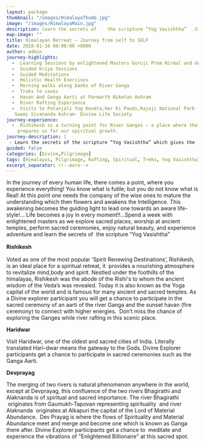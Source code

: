 ```yaml
---
layout: package
thumbnail: "/images/HimalayaThumb.jpg"
image: "/images/HimalayaMain.jpg"
description: learn the secrets of    the scripture “Yog Vasishtha”  .Visiting sacred cities like Haridwar and   Rishikesh
map-image: ""
title: Himalayan Retreat – Journey from self to SELF
date: 2018-01-16 00:00:00 +0000
author: admin
journey-highlights:
  -  Learning Sessions by enlightened Masters Guruji Prem Nirmal and Guruma Bhartiji
  -  Guided Kriya Sessions  
  -  Guided Meditations  
  -  Holistic Health Exercises
  -  Morning walks along banks of River Ganga
  -  Treks to caves
  -  Havan And Ganga Aarti at Parmarth Niketan Ashram
  -  River Rafting Experience
  -  Visits to Patanjali Yog Kendra,Har Ki Paudi,Rajaji National Park (      Jungle Safari),Vashisth Guha,Swami Rama Ashram,Poornanand Ashram
   Swami Sivananda Ashram- Divine Life Society
journey-experience: 
  -  Rishikesh is a turning point for River Ganges – a place where the      mountainous trail of River Ganges enters into the planes. The earlier    stormy flow, then onwards becomes silent, deeper and wider! This          matured flow of Mother Ganges goes on settling and enriching the human   life on its banks! What a wonderful location to learn the secrets of    the scripture “Yog Vasishtha”.Visiting sacred cities like Haridwar and   Rishikesh , worshiping at temples of legacy and participating in sacred   ceremonies energizes us with positive vibrations wash away negativity
    prepares us for our spiritual growth.
journey-description: |
 - Learn the secrets of the scripture “Yog Vasishtha” which gives the       understanding, scientific ideas and philosophy about the consciousness,   the creation of the world, the multiple universes, our perception of the  world, its ultimate dissolution, the liberation of the soul and the       non-dual approach to creation.
guided: false
categories: [Divine,Pilgrimage]
tags: [Himalayas, Pilgrimage, Rafting, Spiritual, Treks, Yog Vasishtha]
excerpt_separator: <!--more-->
---
```

<p>In the journey of every human life, there comes a point, where you experience everything! <!--more-->You know what is futile; but you do not know what is Real! At this point one needs the company of the wise ones to mature the understanding which then flowers and awakens the Intelligence. This awakening becomes the guiding light to lead one towards an aware life-style!... Life becomes a joy in every moment!!...Spend a week with enlightened masters as we explore sacred places, worship at ancient temples, perform sacred ceremonies, enjoy natural beauty, and experience adventure and learn the secrets of  the scripture “Yog Vasishtha”</p>
<p><strong style="line-height: 1.5;">Rishikesh</strong><span style="line-height: 1.5;"> </span></p>
<p>Voted as one of the most popular ‘Spirit Renewing Destinations’, Rishikesh, is an ideal place for a spiritual retreat, it  provides a nourishing atmosphere to revitalize mind,body and spirit. Nestled under the foothills of the himalayas, Rishikesh was the abode of the Rishi's to whom the ancient wisdom of the Veda’s was revealed. Today it is also known as the Yoga capital of the world and is famous for many ancient and sacred temples. As a Divine explorer participant you will get a chance to participate in the sacred ceremony of an aarti of the river Ganga and the sunset havan (fire ceremony) to connect with higher energies.  Don’t miss the chance of exploring the Ganges while river rafting in this scenic place.</p>
<p><strong>Haridwar</strong> </p>
<p>Visit Haridwar, one of the oldest and sacred cities of India. Literally translated Hari-dwar means the gateway to the Gods. Divine Explorer participants get a chance to participate in sacred ceremonies such as the Ganga Aarti. </p>
<p><strong>Devprayag</strong> </p>
<p>The merging of two rivers is natural phenomenon anywhere in the world, except at Devprayag, this confluence of the two rivers Bhagirathi and Alaknanda is of spiritual and sacred importance. The river Bhagirathi  originates from Gaumukh-Tapovan representing spirituality  and river Alaknanda  originates at Alkapuri the capital of the Lord of Material Abundance.  Dev Prayag is where the flows of Spirituality and Material Abundance meet and merge and become one which is known as Ganga there after. Divine Explorer participants get a chance to  meditate and experience the vibrations of "Enlightened Billionaire" at this sacred spot.</p>
